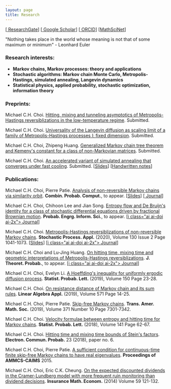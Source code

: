 ```yaml
---
layout: page
title: Research 
---
```

\[[<i class="ai ai-researchgate-square ai-2x"></i> ResearchGate](https://www.researchgate.net/profile/Michael_Chek_Hin_Choi)\] \[[<i class="ai ai-google-scholar-square ai-2x"></i> Google Scholar](https://scholar.google.com.hk/citations?view_op=list_works&hl=en&user=lNt8be0AAAAJ)\] \[[<i class="ai ai-orcid-square ai-2x"></i> ORCID](https://orcid.org/0000-0003-0309-3217)\] \[[MathSciNet](https://mathscinet.ams.org/mathscinet/search/author.html?mrauthid=1090620)\]

"Nothing takes place in the world whose meaning is not that of some maximum or minimum" - Leonhard Euler

### Research interests:

- **Markov chains, Markov processes: theory and applications**
- **Stochastic algorithms: Markov chain Monte Carlo, Metropolis-Hastings, simulated annealing, Langevin dynamics**
- **Statistical physics, applied probability, stochastic optimization, information theory**

### Preprints: 

Michael C.H. Choi. [Hitting, mixing and tunneling asymptotics of Metropolis-Hastings reversiblizations in the low-temperature regime](https://www.researchgate.net/publication/338478472_Hitting_mixing_and_tunneling_asymptotics_of_Metropolis-Hastings_reversiblizations_in_the_low-temperature_regime). Submitted.

Michael C.H. Choi. [Universality of the Langevin diffusion as scaling limit of a family of Metropolis-Hastings processes I: fixed dimension](https://arxiv.org/abs/1907.10318). Submitted.

Michael C.H. Choi, Zhipeng Huang. [Generalized Markov chain tree theorem and Kemeny's constant for a class of non-Markovian matrices](https://www.researchgate.net/publication/332603447_Generalized_Markov_chain_tree_theorem_and_Kemeny%27s_constant_for_a_class_of_non-Markovian_matrices). Submitted.

Michael C.H. Choi. [An accelerated variant of simulated annealing that converges under fast cooling](https://arxiv.org/abs/1901.10269). Submitted. \[[Slides](/menu/slides_SA.pdf)\] \[[Handwritten notes](/menu/handwritten_SA.pdf)\]

<!--- (Michael C.H. Choi. [A scale function approach for Stein's method of one-dimensional diffusions](/menu/ScalefunctionSteinmethod.pdf). Submitted.) -->

### Publications:

Michael C.H. Choi, Pierre Patie. [Analysis of non-reversible Markov chains via similarity orbit](https://www.researchgate.net/publication/324518071_Analysis_of_non-reversible_Markov_chains_via_similarity_orbit). **Combin. Probab. Comput.**, to appear. \[[Slides](/menu/BExam_Michael.pdf)\] \[[<i class="ai ai-doi ai-2x"></i> Journal](http://dx.doi.org/10.1017/S0963548320000024)\]

Michael C.H. Choi, Chihoon Lee and Jian Song. [Entropy flow and De Bruijn's identity for a class of stochastic differential equations driven by fractional Brownian motion](http://arxiv.org/abs/1903.12325). **Probab. Engrg. Inform. Sci.**, to appear. \[[i class="ai ai-doi ai-2x"></i> Journal]( https://doi.org/10.1017/S0269964819000421)\]

Michael C.H. Choi. [Metropolis-Hastings reversiblizations of non-reversible Markov chains](https://arxiv.org/abs/1706.00068). **Stochastic Process. Appl.** (2020), Volume 130 Issue 2 Page 1041-1073. \[[Slides](/menu/BExam_Michael.pdf)\] \[[i class="ai ai-doi ai-2x"></i> Journal](https://doi.org/10.1016/j.spa.2019.04.006)\]

Michael C.H. Choi and Lu-Jing Huang. [On hitting time, mixing time and geometric interpretations of Metropolis-Hastings reversiblizations](https://arxiv.org/abs/1810.11763). **J. Theoret. Probab.**, to appear. \[[i class="ai ai-doi ai-2x"></i> Journal](https://doi.org/10.1007/s10959-019-00903-2)\]

Michael C.H. Choi, Evelyn Li. [A Hoeffding's inequality for uniformly ergodic diffusion process](https://doi.org/10.1016/j.spl.2019.02.012). **Statist. Probab. Lett.** (2019), Volume 150 Page 23-28.

Michael C.H. Choi. [On resistance distance of Markov chain and its sum rules](https://doi.org/10.1016/j.laa.2019.02.014). **Linear Algebra Appl.** (2019), Volume 571 Page 14-25.

Michael C.H. Choi, Pierre Patie. [Skip-free Markov chains](https://doi.org/10.1090/tran/7773). **Trans. Amer. Math. Soc.** (2019), Volume 371 Number 10 Page 7301-7342.

Michael C.H. Choi. [Velocity formulae between entropy and hitting time for Markov chains](https://www.sciencedirect.com/science/article/pii/S016771521830213X). **Statist. Probab. Lett.** (2018), Volume 141 Page 62-67. 

Michael C.H. Choi. [Hitting time and mixing time bounds of Stein's factors](https://projecteuclid.org/euclid.ecp/1518663615#info). **Electron. Commun. Probab.** 23 (2018), paper no. 6.

Michael C.H. Choi, Pierre Patie. [A sufficient condition for continuous-time finite skip-free Markov chains to have real eigenvalues](http://link.springer.com/chapter/10.1007/978-3-319-30379-6_48). **Proceedings of AMMCS-CAIMS** 2015. 

Michael C.H. Choi, Eric C.K. Cheung. [On the expected discounted dividends in the Cramer-Lundberg model with more frequent ruin monitoring than dividend decisions](http://dx.doi.org/10.1016/j.insmatheco.2014.08.009). **Insurance Math. Econom.** (2014) Volume 59 121-132.


